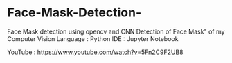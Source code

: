 # Face-Mask-Detection-
Face Mask detection using opencv and CNN
Detection of Face Mask" of my Computer Vision 
Language : Python
IDE : Jupyter Notebook

YouTube : https://www.youtube.com/watch?v=5Fn2C9F2UB8


